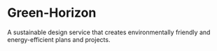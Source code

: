 # Green-Horizon
A sustainable design service that creates environmentally friendly and energy-efficient plans and projects.
